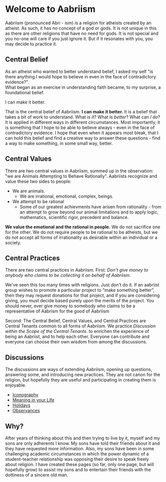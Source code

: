 # Welcome to Aabriism

Aabriism (pronounced Abri - ism) is a religion for atheists created by an atheist.  As such, it has no concept of a god or gods.  It is not unique in this as there are other religions that have no need for gods.  It is not special and you no-one will care if you just ignore it.  But if it resonates with you, you may decide to practice it.

## Central Belief
As an atheist who wanted to better understand belief, I asked my self "is there anything I would hope to believe in even in the face of contradictory evidence?".  
What began as an exercise in understanding faith became, to my surprise, a foundational belief.

  I can make it better.

That is the central belief of Aabriism.  **I can make it better.**  It is a belief that takes a bit of work to understand.  What is *it*?  What is *better*?  What can *I do*? 
It is applied in different ways in different circumstances.  Most importantly, it is something that I hope to be able to believe always - even in the face of contradictory evidence.  I hope that even when it appears most bleak, that I can hold this belief and find a creative way to answer these questions - find a way to make something, in some small way, better.

## Central Values
There are two central values in Aabriism, summed up in the observation: "we are Animals Attempting to Behave RatIonally".  Aabriists recognize and value these two sides to people:  
* We are animals. 
  * We are irrational, emotional, complex, beings.
* We attempt to be rational
  * Some of our greatest achievments have arisen from rationality - from an attempt to grow beyond our animal limitations and to apply logic, mathematics, scientific rigor, precedent and balance.

**We value the emotional and the rational in people.**  We do not sacrifice one for the other.  We do not require people to be rational to be atheists, but we do not accept all forms of irrationality as desirable within an individual or a society.

## Central Practices
There are two central practices in Aabriism.  First: *Don't give money to anybody who claims to be collecting it on behalf of Aabriism.*
  
We've seen this too many times with religions.  Just don't do it.  If an aabriist group wishes to promote a particular project to "make something better", then they may request donations for that project, and if you are considering giving, you must decide based purely upon the merits of the project.  You should never, ever give money to somebody who claims to be a representative of Aabrism for the good of Aabriism

Second:  The Central Belief, Central Values, and Central Practices are Central Tenants common to all forms of Aabriism.  We 
practice *Discussion within the Scope of the Central Tenants*. to enrichen the experience of being an Aabriist, and to help each other.  Everyone 
can contribute and everyone can choose their own wisdom from among the discussions.

## Discussions
The discussions are ways of extending Aabriism, opening up questions, answering some, and introducing new practices.  They are not canon for the religion, but hopefully they are useful and participating in creating them is enjoyable.
* [Iconography](iconography/index.html)
* [Meaning in your Life](philosophy/meaning.html)
* [Holidays](holidays/index.html)
* [Observances](practices/index.html)

## Why?
After years of thinking about this and then trying to live by it, myself and my sons are only adherents I know.  My sons have told their friends about it and they have requested more information.  Also, my sons have been in some challenging academic circumstances in which the power dynamic of a student-teacher relationship was opposing their desire to speak freely about religion.  I have created these pages (so far, only one page, but will hopefully grow) to assist my sons and to entertain their friends with the dottiness of a sincere old man.

